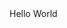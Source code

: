 <!DOCTYPE html>
<html lang="en">
<head>
  <meta charset="UTF-8">
  <meta name="viewport" content="width=device-width, initial-scale=1.0">
Hello World
 <link rel="icon" type="image/jpeg" href="images/mels.jpg">
  <link rel="stylesheet" href="main.css">
  <link rel="preconnect" href="https://fonts.googleapis.com">
  <link rel="preconnect" href="https://fonts.gstatic.com" crossorigin>
  <link href="https://fonts.googleapis.com/css2?family=Space+Mono:ital,wght@0,400;0,700;1,400;1,700&display=swap" rel="stylesheet">
</head>
<body>
  
<div class="desktop-1">
  <div class="breadcrumbs"></div>
  <div class="melano">

  </div>
  <header>
    
  </header>
  <div class="line-1">
  </div>
  <p class="about">
    <span class="about-sub-32"></span><span class="about-sub-26"></span><span></span>
   
  
  
  <a href="https://www.x.com" class="xdot-com" id="xdot-com"></a>
  <span class="xdot-com" style="color: white; cursor: pointer;" onclick="window.location.href='https://twitter.com/melqtx';">

  </span>

  <a href="https://www.github.com" class="xdot-com" id="xdot-com"></a>
  <span class="github" style="color: white; cursor: pointer;" onclick="window.location.href='https://github.com/koutlaw/koutlaw';">

  </span>
  
</div>

</body>
</html>


